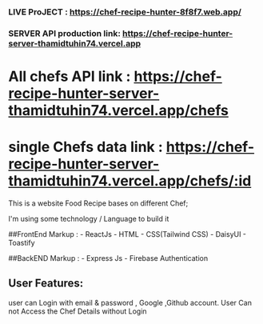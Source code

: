 ### LIVE ProJECT : https://chef-recipe-hunter-8f8f7.web.app/ 

### SERVER API production link: https://chef-recipe-hunter-server-thamidtuhin74.vercel.app

# All chefs API link : https://chef-recipe-hunter-server-thamidtuhin74.vercel.app/chefs

# single Chefs data link : https://chef-recipe-hunter-server-thamidtuhin74.vercel.app/chefs/:id


This is a website Food Recipe bases on different Chef;

I'm using some technology / Language to build it

##FrontEnd
Markup : - ReactJs
         - HTML
         - CSS(Tailwind CSS)
         - DaisyUI
         - Toastify

##BackEND
Markup : - Express Js
         - Firebase Authentication 


## User Features:
user can Login with email & password , Google ,Github account.
User Can not Access the Chef Details without Login